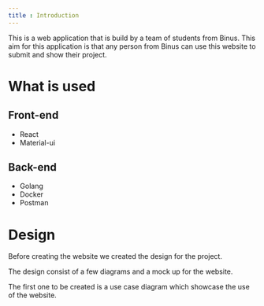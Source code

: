 ```yaml
---
title : Introduction
---
```


This is a web application that is build by a team of students from Binus. This aim for this application is that any person from Binus can use this website to submit and show their project.

# What is used
## Front-end
- React 
- Material-ui

## Back-end
- Golang
- Docker
- Postman

# Design

Before creating the website we created the design for the project.

The design consist of a few diagrams and a mock up for the website.

The first one to be created is a use case diagram which showcase the use of the website.


